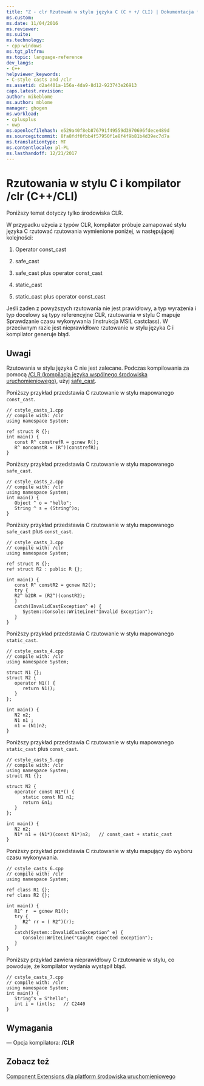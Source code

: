 ```yaml
---
title: "Z - clr Rzutowań w stylu języka C (C + +/ CLI) | Dokumentacja firmy Microsoft"
ms.custom: 
ms.date: 11/04/2016
ms.reviewer: 
ms.suite: 
ms.technology:
- cpp-windows
ms.tgt_pltfrm: 
ms.topic: language-reference
dev_langs:
- C++
helpviewer_keywords:
- C-style casts and /clr
ms.assetid: d2a4401a-156a-4da9-8d12-923743e26913
caps.latest.revision: 
author: mikeblome
ms.author: mblome
manager: ghogen
ms.workload:
- cplusplus
- uwp
ms.openlocfilehash: e529a40f8eb876791f49559d3970696fdece489d
ms.sourcegitcommit: 8fa8fdf0fbb4f57950f1e8f4f9b81b4d39ec7d7a
ms.translationtype: MT
ms.contentlocale: pl-PL
ms.lasthandoff: 12/21/2017
---
```

# <a name="c-style-casts-with-clr-ccli"></a>Rzutowania w stylu C i kompilator /clr (C++/CLI)
Poniższy temat dotyczy tylko środowiska CLR.  
  
 W przypadku użycia z typów CLR, kompilator próbuje zamapować stylu języka C rzutować rzutowania wymienione poniżej, w następującej kolejności:  
  
1.  Operator const_cast  
  
2.  safe_cast  
  
3.  safe_cast plus operator const_cast  
  
4.  static_cast  
  
5.  static_cast plus operator const_cast  
  
 Jeśli żaden z powyższych rzutowania nie jest prawidłowy, a typ wyrażenia i typ docelowy są typy referencyjne CLR, rzutowania w stylu C mapuje Sprawdzanie czasu wykonywania (instrukcja MSIL castclass). W przeciwnym razie jest nieprawidłowe rzutowanie w stylu języka C i kompilator generuje błąd.  
  
## <a name="remarks"></a>Uwagi  
 Rzutowania w stylu języka C nie jest zalecane. Podczas kompilowania za pomocą [/CLR (kompilacja języka wspólnego środowiska uruchomieniowego)](../build/reference/clr-common-language-runtime-compilation.md), użyj [safe_cast](../windows/safe-cast-cpp-component-extensions.md).  
  
 Poniższy przykład przedstawia C rzutowanie w stylu mapowanego `const_cast`.  
  
```  
// cstyle_casts_1.cpp  
// compile with: /clr  
using namespace System;  
  
ref struct R {};  
int main() {  
   const R^ constrefR = gcnew R();  
   R^ nonconstR = (R^)(constrefR);   
}  
```  
  
 Poniższy przykład przedstawia C rzutowanie w stylu mapowanego `safe_cast`.  
  
```  
// cstyle_casts_2.cpp  
// compile with: /clr  
using namespace System;  
int main() {  
   Object ^ o = "hello";  
   String ^ s = (String^)o;  
}  
```  
  
 Poniższy przykład przedstawia C rzutowanie w stylu mapowanego `safe_cast` plus `const_cast`.  
  
```  
// cstyle_casts_3.cpp  
// compile with: /clr  
using namespace System;  
  
ref struct R {};  
ref struct R2 : public R {};  
  
int main() {  
   const R^ constR2 = gcnew R2();  
   try {  
   R2^ b2DR = (R2^)(constR2);  
   }  
   catch(InvalidCastException^ e) {  
      System::Console::WriteLine("Invalid Exception");  
   }  
}  
```  
  
 Poniższy przykład przedstawia C rzutowanie w stylu mapowanego `static_cast`.  
  
```  
// cstyle_casts_4.cpp  
// compile with: /clr  
using namespace System;  
  
struct N1 {};  
struct N2 {  
   operator N1() {  
      return N1();  
   }  
};  
  
int main() {  
   N2 n2;  
   N1 n1 ;  
   n1 = (N1)n2;  
}  
```  
  
 Poniższy przykład przedstawia C rzutowanie w stylu mapowanego `static_cast` plus `const_cast`.  
  
```  
// cstyle_casts_5.cpp  
// compile with: /clr  
using namespace System;  
struct N1 {};  
  
struct N2 {  
   operator const N1*() {  
      static const N1 n1;  
      return &n1;  
   }  
};  
  
int main() {  
   N2 n2;  
   N1* n1 = (N1*)(const N1*)n2;   // const_cast + static_cast  
}  
```  
  
 Poniższy przykład przedstawia C rzutowanie w stylu mapujący do wyboru czasu wykonywania.  
  
```  
// cstyle_casts_6.cpp  
// compile with: /clr  
using namespace System;  
  
ref class R1 {};  
ref class R2 {};  
  
int main() {  
   R1^ r  = gcnew R1();  
   try {  
      R2^ rr = ( R2^)(r);  
   }  
   catch(System::InvalidCastException^ e) {  
      Console::WriteLine("Caught expected exception");  
   }  
}  
```  
  
 Poniższy przykład zawiera nieprawidłowy C rzutowanie w stylu, co powoduje, że kompilator wydania wystąpił błąd.  
  
```  
// cstyle_casts_7.cpp  
// compile with: /clr  
using namespace System;  
int main() {  
   String^s = S"hello";  
   int i = (int)s;   // C2440  
}  
```  
  
## <a name="requirements"></a>Wymagania  
 — Opcja kompilatora:   **/CLR**  
  
## <a name="see-also"></a>Zobacz też  
 [Component Extensions dla platform środowiska uruchomieniowego](../windows/component-extensions-for-runtime-platforms.md)